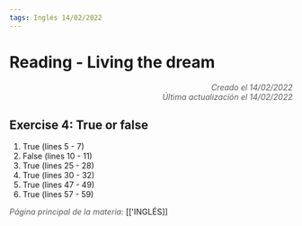 ```yaml
---
tags: Inglés 14/02/2022
---
```


# Reading - Living the dream
<div style="text-align: right; opacity: 0.7; font-style: italic;">Creado el 14/02/2022</div>
<div style="text-align: right; opacity: 0.7; font-style: italic;">Última actualización el 14/02/2022</div>

## Exercise 4: True or false

1. True (lines 5 - 7)
2. False (lines 10 - 11)
3. True (lines 25 - 28)
4. True (lines 30 - 32)
5. True (lines 47 - 49)
6. True (lines 57 - 59)

<span style="opacity: 0.7; font-style: italic;">Página principal de la materia:</span> [['INGLÉS]]